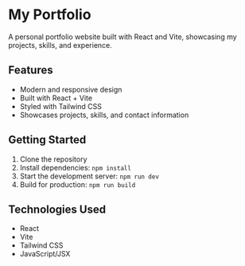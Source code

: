 # My Portfolio

A personal portfolio website built with React and Vite, showcasing my projects, skills, and experience.

## Features

- Modern and responsive design
- Built with React + Vite
- Styled with Tailwind CSS
- Showcases projects, skills, and contact information

## Getting Started

1. Clone the repository
2. Install dependencies: `npm install`
3. Start the development server: `npm run dev`
4. Build for production: `npm run build`

## Technologies Used

- React
- Vite
- Tailwind CSS
- JavaScript/JSX
